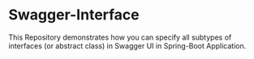 # Swagger-Interface

This Repository demonstrates how you can specify all subtypes of interfaces (or abstract class) in Swagger UI in Spring-Boot Application.

